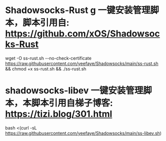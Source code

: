 # Shadowsocks-Rust g 一键安装管理脚本，脚本引用自:  https://github.com/xOS/Shadowsocks-Rust

wget -O ss-rust.sh --no-check-certificate https://raw.githubusercontent.com/yeefaye/Shadowsocks/main/ss-rust.sh && chmod +x ss-rust.sh && ./ss-rust.sh

# shadowsocks-libev 一键安装管理脚本，本脚本引用自梯子博客: https://tizi.blog/301.html

bash <(curl -sL https://raw.githubusercontent.com/yeefaye/Shadowsocks/main/ss-libev.sh) 

